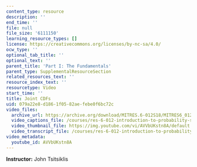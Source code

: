 ```yaml
---
content_type: resource
description: ''
end_time: ''
file: null
file_size: '6111150'
learning_resource_types: []
license: https://creativecommons.org/licenses/by-nc-sa/4.0/
ocw_type: ''
optional_tab_title: ''
optional_text: ''
parent_title: 'Part I: The Fundamentals'
parent_type: SupplementalResourceSection
related_resources_text: ''
resource_index_text: ''
resourcetype: Video
start_time: ''
title: Joint CDFs
uid: 079a22e8-d186-1f05-82ae-febe0f6bc72c
video_files:
  archive_url: https://archive.org/download/MITRES.6-012S18/MITRES6_012S18_L09-10_300k.mp4
  video_captions_file: /courses/res-6-012-introduction-to-probability-spring-2018/ab24c316a1e753f59214bd46d6d0b63f_AVVbUKstn8A.vtt
  video_thumbnail_file: https://img.youtube.com/vi/AVVbUKstn8A/default.jpg
  video_transcript_file: /courses/res-6-012-introduction-to-probability-spring-2018/eab48c9b7ab8d2291581a1730ad47a6c_AVVbUKstn8A.pdf
video_metadata:
  youtube_id: AVVbUKstn8A
---
```


**Instructor:** John Tsitsiklis

